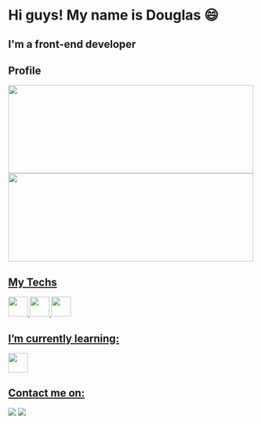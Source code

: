 <h1>Hi guys! My name is Douglas 😄</h1>
<h2> I'm a front-end developer</h2>
<h2>Profile</h2>
<div>
  <a href="https://github.com/dougpsnts">
  <img height="180em" src="https://github-readme-stats.vercel.app/api/top-langs/?username=dougpsnts&layout=compact&langs_count=8&theme=dracula" width="500"/>
  <img height="180em" src="https://github-readme-stats.vercel.app/api?username=dougpsnts&show_icons=true&theme=dracula&include_all_commits=true&count_private=true" width="500"/>
</div>
<h2>My Techs</h2>
  <img src="https://cdn.jsdelivr.net/gh/devicons/devicon/icons/html5/html5-original.svg" width="40" height="40" /> 
  <img src="https://cdn.jsdelivr.net/gh/devicons/devicon/icons/css3/css3-original.svg" width="40" height="40" /> 
  <img src="https://cdn.jsdelivr.net/gh/devicons/devicon/icons/bootstrap/bootstrap-original.svg" width="40" height="40" />
<h2>I’m currently learning:</h2>
  <img src="https://cdn.jsdelivr.net/gh/devicons/devicon/icons/javascript/javascript-original.svg" width="40" height="40" />
<h2>Contact me on:</h2>
  <div>
    <a href="https://instagram.com/dougs_ps" target="_blank"><img src="https://img.shields.io/badge/-Instagram-%23E4405F?style=for-the-badge&logo=instagram&logoColor=white" target="_blank"></a>
    <a href = "mailto:engdouglasps@gmail.com"><img src="https://img.shields.io/badge/Gmail-D14836?style=for-the-badge&logo=gmail&logoColor=white" target="_blank"></a>
  </div>
